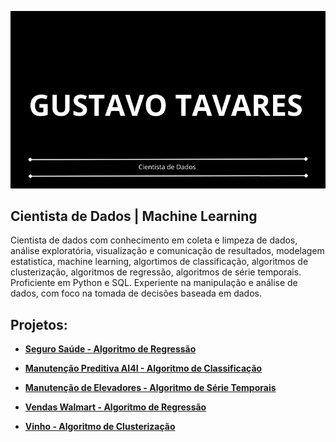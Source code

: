 <p align="center">
  <img src="CANVA1.jpg">
</p>

## Cientista de Dados | Machine Learning

Cientista de dados com conhecimento em coleta e limpeza de dados, análise exploratória, visualização e comunicação de resultados, modelagem estatistíca, machine learning, algortimos de classificação, algoritmos de clusterização, algoritmos de regressão, algoritmos de série temporais. Proficiente em Python e SQL. Experiente na manipulação e análise de dados, com foco na tomada de decisões baseada em dados.

## Projetos:

* **[Seguro Saúde - Algoritmo de Regressão](https://github.com/gustavoptavares/Seguro-Saude)**

* **[Manutenção Preditiva AI4I - Algoritmo de Classificação](https://github.com/gustavoptavares/Manutencao-Preditiva-AI4I)**

* **[Manutenção de Elevadores - Algoritmo de Série Temporais](https://github.com/gustavoptavares/Manutencao-Elevador)**

* **[Vendas Walmart - Algoritmo de Regressão](https://github.com/gustavoptavares/Walmart-Vendas)**

* **[Vinho - Algoritmo de Clusterização](https://github.com/gustavoptavares/Vinho)**
